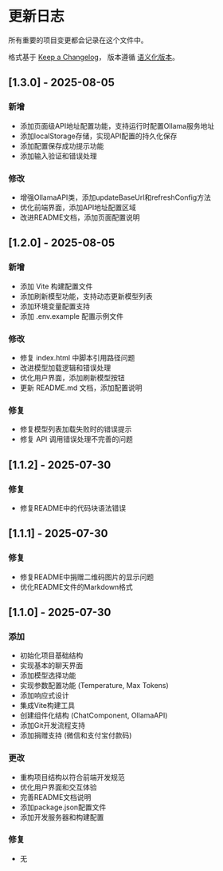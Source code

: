 # 更新日志

所有重要的项目变更都会记录在这个文件中。

格式基于 [Keep a Changelog](https://keepachangelog.com/zh-CN/1.0.0/)，
版本遵循 [语义化版本](https://semver.org/lang/zh-CN/)。

## [1.3.0] - 2025-08-05

### 新增

- 添加页面级API地址配置功能，支持运行时配置Ollama服务地址
- 添加localStorage存储，实现API配置的持久化保存
- 添加配置保存成功提示功能
- 添加输入验证和错误处理

### 修改

- 增强OllamaAPI类，添加updateBaseUrl和refreshConfig方法
- 优化前端界面，添加API地址配置区域
- 改进README文档，添加页面配置说明

## [1.2.0] - 2025-08-05

### 新增

- 添加 Vite 构建配置文件
- 添加刷新模型功能，支持动态更新模型列表
- 添加环境变量配置支持
- 添加 .env.example 配置示例文件

### 修改

- 修复 index.html 中脚本引用路径问题
- 改进模型加载逻辑和错误处理
- 优化用户界面，添加刷新模型按钮
- 更新 README.md 文档，添加配置说明

### 修复

- 修复模型列表加载失败时的错误提示
- 修复 API 调用错误处理不完善的问题

## [1.1.2] - 2025-07-30

### 修复

- 修复README中的代码块语法错误

## [1.1.1] - 2025-07-30

### 修复

- 修复README中捐赠二维码图片的显示问题
- 优化README文件的Markdown格式

## [1.1.0] - 2025-07-30

### 添加

- 初始化项目基础结构
- 实现基本的聊天界面
- 添加模型选择功能
- 实现参数配置功能 (Temperature, Max Tokens)
- 添加响应式设计
- 集成Vite构建工具
- 创建组件化结构 (ChatComponent, OllamaAPI)
- 添加Git开发流程支持
- 添加捐赠支持 (微信和支付宝付款码)

### 更改

- 重构项目结构以符合前端开发规范
- 优化用户界面和交互体验
- 完善README文档说明
- 添加package.json配置文件
- 添加开发服务器和构建配置

### 修复

- 无